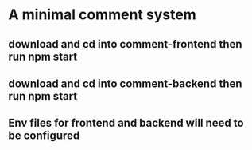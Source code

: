 # A minimal comment system

## download and cd into comment-frontend then run npm start
## download and cd into comment-backend then run npm start
## Env files for frontend and backend will need to be configured
